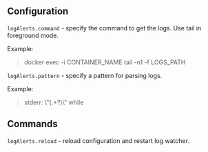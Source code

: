 ## Configuration

`logAlerts.command` - specify the command to get the logs. Use tail in foreground mode.

Example:
> docker exec -i CONTAINER_NAME tail -n1 -f LOGS_PATH


`logAlerts.pattern` - specify a pattern for parsing logs.

Example:
> stderr: \\"(.+?)\\" while

## Commands

`logAlerts.reload` - reload configuration and restart log watcher.